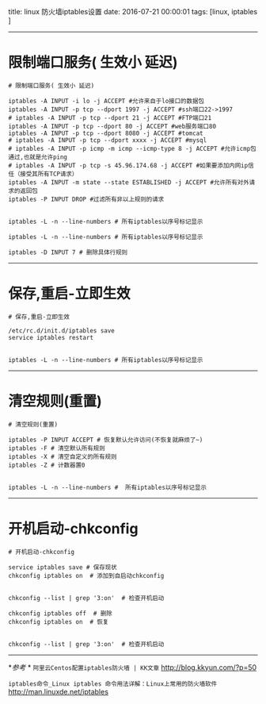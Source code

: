 title: linux 防火墙iptables设置
date: 2016-07-21 00:00:01
tags: [linux, iptables ]


---


# 限制端口服务( 生效小 延迟)
```
# 限制端口服务( 生效小 延迟)

iptables -A INPUT -i lo -j ACCEPT #允许来自于lo接口的数据包
iptables -A INPUT -p tcp --dport 1997 -j ACCEPT #ssh端口22->1997
# iptables -A INPUT -p tcp --dport 21 -j ACCEPT #FTP端口21
iptables -A INPUT -p tcp --dport 80 -j ACCEPT #web服务端口80
iptables -A INPUT -p tcp --dport 8080 -j ACCEPT #tomcat
# iptables -A INPUT -p tcp --dport xxxx -j ACCEPT #mysql
# iptables -A INPUT -p icmp -m icmp --icmp-type 8 -j ACCEPT #允许icmp包通过,也就是允许ping
# iptables -A INPUT -p tcp -s 45.96.174.68 -j ACCEPT #如果要添加内网ip信任（接受其所有TCP请求）
iptables -A INPUT -m state --state ESTABLISHED -j ACCEPT #允许所有对外请求的返回包
iptables -P INPUT DROP #过滤所有非以上规则的请求


iptables -L -n --line-numbers # 所有iptables以序号标记显示
```
```
iptables -L -n --line-numbers # 所有iptables以序号标记显示

iptables -D INPUT 7 # 删除具体行规则

```


---
# 保存,重启-立即生效

```
# 保存,重启-立即生效

/etc/rc.d/init.d/iptables save
service iptables restart


iptables -L -n --line-numbers # 所有iptables以序号标记显示
```


---
# 清空规则(重置)
```
# 清空规则(重置)

iptables -P INPUT ACCEPT # 恢复默认允许访问(不恢复就麻烦了~)
iptables -F # 清空默认所有规则
iptables -X # 清空自定义的所有规则
iptables -Z # 计数器置0


iptables -L -n --line-numbers #  所有iptables以序号标记显示
```


---
# 开机启动-chkconfig
```
# 开机启动-chkconfig

service iptables save # 保存现状
chkconfig iptables on  # 添加到自启动chkconfig


chkconfig --list | grep '3:on'  # 检查开机启动
```
```
chkconfig iptables off  # 删除
chkconfig iptables on  # 恢复


chkconfig --list | grep '3:on'  # 检查开机启动
```


---
**参考* *
`阿里云Centos配置iptables防火墙 | KK文章`
http://blog.kkyun.com/?p=50


`iptables命令_Linux iptables 命令用法详解：Linux上常用的防火墙软件`
http://man.linuxde.net/iptables



<!-- more -->
